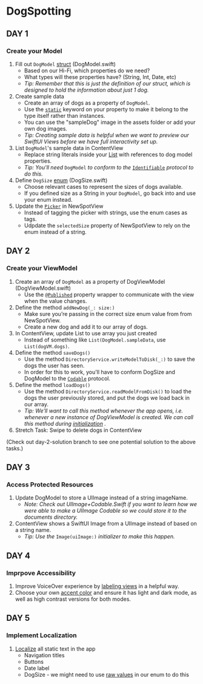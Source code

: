 # DogSpotting

## DAY 1
### Create your Model

1. Fill out `DogModel` [struct](https://www.hackingwithswift.com/read/0/15/structs) (DogModel.swift)
    * Based on our Hi-Fi, which properties do we need?
    * What types will these properties have? (String, Int, Date, etc)
    * _Tip: Remember that this is just the definition of our struct, which is designed to hold the information about just 1 dog._
2. Create sample data
    * Create an array of dogs as a property of `DogModel`.
    * Use the [`static`](https://www.hackingwithswift.com/read/0/18/static-properties-and-methods) keyword on your property to make it belong to the type itself rather than instances.
    * You can use the "sampleDog" image in the assets folder or add your own dog images.
    * _Tip: Creating sample data is helpful when we want to preview our SwiftUI Views before we have full interactivity set up._
3. List `DogModel`'s sample data in ContentView
    * Replace string literals inside your [List](https://developer.apple.com/documentation/swiftui/list) with references to dog model properties.
    * _Tip: You'll need_ `DogModel` _to conform to the_ [`Identifiable`](https://www.hackingwithswift.com/books/ios-swiftui/working-with-identifiable-items-in-swiftui) _protocol to do this._
4. Define `DogSize` [enum](https://www.hackingwithswift.com/read/0/14/enumerations) (DogSize.swift)
    * Choose relevant cases to represent the sizes of dogs available.
    * If you defined size as a String in your `DogModel`, go back into and use your enum instead.
5. Update the [`Picker`](https://developer.apple.com/documentation/swiftui/picker) in NewSpotView
    * Instead of tagging the picker with strings, use the enum cases as tags.
    * Udpdate the `selectedSize` property of NewSpotView to rely on the enum instead of a string.

## DAY 2
### Create your ViewModel

1. Create an array of `DogModel` as a property of DogViewModel (DogViewModel.swift)
    * Use the [`@Published`](https://www.hackingwithswift.com/quick-start/swiftui/what-is-the-published-property-wrapper) property wrapper to communicate with the view when the value changes.
2. Define the method `addNewDog(_: size:)`
    * Make sure you’re passing in the correct size enum value from from NewSpotView.
    * Create a new dog and add it to our array of dogs.
3. In ContentView, update List to use array you just created
    * Instead of something like `List(DogModel.sampleData`, use `List(dogVM.dogs)`.
4. Define the method `saveDogs()`
    * Use the method `DirectoryService.writeModelToDisk(_:)` to save the dogs the user has seen.
    * In order for this to work, you'll have to conform DogSize and DogModel to the [`Codable`](https://www.swiftbysundell.com/basics/codable/) protocol.
6. Define the method `loadDogs()`
    * Use the method `DirectoryService.readModelFromDisk()` to load the dogs the user previously stored, and put the dogs we load back in our array.
    * _Tip: We'll want to call this method whenever the app opens, i.e. whenever a new instance of DogViewModel is created. We can call this method during [initialization](https://docs.swift.org/swift-book/documentation/the-swift-programming-language/initialization/) ._
7. Stretch Task: Swipe to delete dogs in ContentView

(Check out day-2-solution branch to see one potential solution to the above tasks.)

## DAY 3
### Access Protected Resources

1. Update DogModel to store a UIImage instead of a string imageName.
    * _Note: Check out UIImage+Codable.Swift if you want to learn how we were able to make a UIImage Codable so we could store it to the documents directory._
2. ContentView shows a SwiftUI Image from a UIImage instead of based on a string name.
    * _Tip: Use the_ `Image(uiImage:)` _initializer to make this happen._

## DAY 4
### Imprpove Accessibility

1. Improve VoiceOver experience by [labeling views](https://www.hackingwithswift.com/books/ios-swiftui/identifying-views-with-useful-labels) in a helpful way.
2. Choose your own [accent color](https://developer.apple.com/documentation/xcode/specifying-your-apps-color-scheme) and ensure it has light and dark mode, as well as high contrast versions for both modes.

## DAY 5
### Implement Localization

1. [Localize](https://developer.apple.com/documentation/xcode/localization) all static text in the app
    * Navigation titles
    * Buttons
    * Date label
    * DogSize - we might need to use [raw values](https://www.hackingwithswift.com/sixty/2/10/enum-raw-values) in our enum to do this
